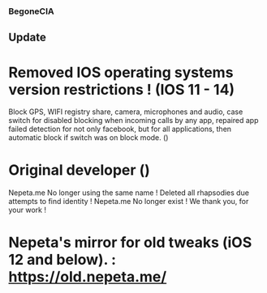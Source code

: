 ### BegoneCIA 

## Update

# Removed IOS operating systems version restrictions ! (IOS 11 - 14) 

Block GPS, WIFI registry share, camera, microphones and audio, 
case switch for disabled blocking when incoming calls by any app, 
repaired app failed detection for not only facebook, but for all applications, 
then automatic block if switch was on block mode. ()


# Original developer () 

Nepeta.me No longer using the same name ! Deleted all rhapsodies due attempts to find identity !
Nepeta.me No longer exist ! We thank you, for your work !

# Nepeta's mirror for old tweaks (iOS 12 and below). : https://old.nepeta.me/



